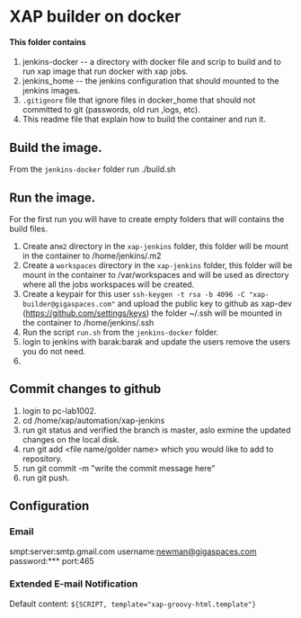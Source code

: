 # XAP builder on docker

#### This folder contains

1. jenkins-docker -- a directory with docker file and scrip to build and to run xap image that run docker with xap jobs.
2. jenkins_home -- the jenkins configuration that should mounted to the jenkins images.
3. `.gitignore` file that ignore files in docker_home that should not committed to git (passwords, old run ,logs, etc).
4. This readme file that explain how to build the container and run it.

## Build the image.

From the `jenkins-docker` folder run ./build.sh
  
## Run the image.
For the first run you will have to create empty folders that will contains the build files.

1. Create an`m2` directory in the `xap-jenkins` folder, this folder will be mount in the container to /home/jenkins/.m2
2. Create a `workspaces`  directory in the `xap-jenkins` folder, this folder will be mount in the container to /var/workspaces and will be used as directory where all the jobs workspaces will be created.
3. Create a keypair for this user `ssh-keygen -t rsa -b 4096 -C "xap-builder@gigaspaces.com"` and upload the public key to github as xap-dev (https://github.com/settings/keys) the folder ~/.ssh will be mounted in the container to /home/jenkins/.ssh
4. Run the script `run.sh` from the `jenkins-docker` folder.
5. login to jenkins with barak:barak and update the users remove the users you do not need.
6.

## Commit changes to github
1. login to pc-lab1002.
2. cd /home/xap/automation/xap-jenkins
3. run git status and verified the branch is master, aslo exmine the updated changes on the local disk.
4. run git add <file name/golder name> which you would like to add to repository.
5. run git commit -m "write the commit message here"
6. run git push.


## Configuration

### Email 

smpt:server:smtp.gmail.com
username:newman@gigaspaces.com
password:***
port:465


		
### Extended E-mail Notification

Default content: `${SCRIPT, template="xap-groovy-html.template"}`






 